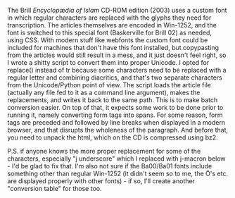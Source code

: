 The Brill *Encyclopædia of Islam* CD-ROM edition (2003) uses a custom font in which regular characters are replaced with the glyphs they need for transcription.
The articles themselves are encoded in Win-1252, and the font is switched to this special font (Baskerville for Brill 02) as needed, using CSS.
With modern stuff like webfonts the custom font could be included for machines that don't have this font installed, but copypasting from the articles would still result in a mess, and it just doesn't feel right, so I wrote a shitty script to convert them into proper Unicode. I opted for replace() instead of tr because some characters need to be replaced with a regular letter and combining diacritics, and that's two separate characters from the Unicode/Python point of view.
The script loads the article file (actually any file fed to it as a command line argument), makes the replacements, and writes it back to the same path. This is to make batch conversion easier.
On top of that, it expects some work to be done prior to running it, namely converting form tags into spans. For some reason, form tags are preceded and followed by line breaks when displayed in a modern browser, and that disrupts the wholeness of the paragraph.
And before that, you need to unpack the html, which on the CD is compressed using bz2.

P.S. if anyone knows the more proper replacement for some of the characters, especially "j underscore" which I replaced with j-macron below - I'd be glad to fix that.
I'm also not sure if the Ba00/Ba01 fonts include something other than regular Win-1252 (it didn't seem so to me, the Ö's etc. are displayed properly with other fonts) - if so, I'll create another "conversion table" for those too.

